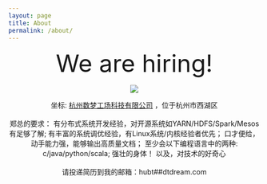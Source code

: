```yaml
---
layout: page
title: About
permalink: /about/
---
```


<!--<img src="{{ site.baseurl }}/assets/profile.jpg" title="Profile Picture" class="profile">-->

<font size="18px">
<center> We are hiring! </center>
</font>

<center>
<p><img style="mergin:5px;" src="http://7xir15.com1.z0.glb.clouddn.com/kuli.jpg"></p>
</center>

<center>
 坐标: <A href="http://www.dtdream.com">杭州数梦工场科技有限公司</A> ，位于杭州市西湖区
</center>

<br>
<center>
郑总的要求：
有分布式系统开发经验，对开源系统如YARN/HDFS/Spark/Mesos有足够了解;
有丰富的系统调优经验，有Linux系统/内核经验者优先；
口才便给，动手能力强，能够输出高质量文档；
至少会以下编程语言中的两种: c/java/python/scala;
强壮的身体！
以及，对技术的好奇心
</center>

<br>
<center>
请投递简历到我的邮箱：hubt##dtdream.com
</center>

<br>
<br>

[centrarium]: https://github.com/bencentra/centrarium
[bencentra]: http://bencentra.com
[jekyll]: https://github.com/jekyll/jekyll
